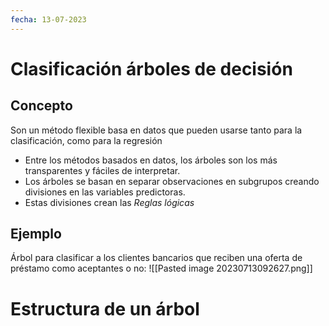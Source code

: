 ```yaml
---
fecha: 13-07-2023  
---
```

# Clasificación árboles de decisión
<div class="card">
<h2>Concepto</h2>
<p>Son un método flexible basa en datos que pueden usarse tanto para la clasificación, como para la regresión</p>
</div>

- Entre los métodos basados en datos, los árboles son los más transparentes y fáciles de interpretar.
- Los árboles se basan en separar observaciones en subgrupos creando divisiones en las variables predictoras.
- Estas divisiones crean las *Reglas lógicas*
## Ejemplo
Árbol para clasificar a los clientes bancarios que reciben una oferta de préstamo como aceptantes o no:
![[Pasted image 20230713092627.png]]
# Estructura de un árbol
<div class="tipBox">
<h2><h2
</div>